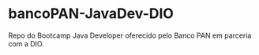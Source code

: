 # bancoPAN-JavaDev-DIO
Repo do Bootcamp Java Developer oferecido pelo Banco PAN em parceria com a DIO.
